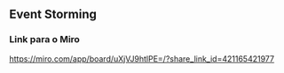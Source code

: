 ## Event Storming

### Link para o Miro
https://miro.com/app/board/uXjVJ9htlPE=/?share_link_id=421165421977
